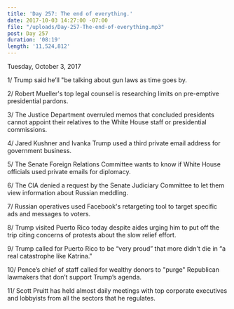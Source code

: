 ```yaml
---
title: 'Day 257: The end of everything.'
date: 2017-10-03 14:27:00 -07:00
file: "/uploads/Day-257-The-end-of-everything.mp3"
post: Day 257
duration: '08:19'
length: '11,524,812'
---
```


Tuesday, October 3, 2017

1/ Trump said he’ll "be talking about gun laws as time goes by.

2/ Robert Mueller's top legal counsel is researching limits on pre-emptive presidential pardons.

3/ The Justice Department overruled memos that concluded presidents cannot appoint their relatives to the White House staff or presidential commissions.

4/ Jared Kushner and Ivanka Trump used a third private email address for government business.

5/ The Senate Foreign Relations Committee wants to know if White House officials used private emails for diplomacy.

6/ The CIA denied a request by the Senate Judiciary Committee to let them view information about Russian meddling.

7/ Russian operatives used Facebook's retargeting tool to target specific ads and messages to voters.

8/ Trump visited Puerto Rico today despite aides urging him to put off the trip citing concerns of protests about the slow relief effort.

9/ Trump called for Puerto Rico to be “very proud” that more didn't die in “a real catastrophe like Katrina."

10/ Pence’s chief of staff called for wealthy donors to "purge" Republican lawmakers that don’t support Trump’s agenda.

11/ Scott Pruitt has held almost daily meetings with top corporate executives and lobbyists from all the sectors that he regulates.